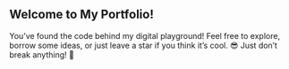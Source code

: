## Welcome to My Portfolio!

You’ve found the code behind my digital playground! Feel free to explore, borrow some ideas, or just leave a star if you think it’s cool. 😎 Just don’t break anything! 🔧